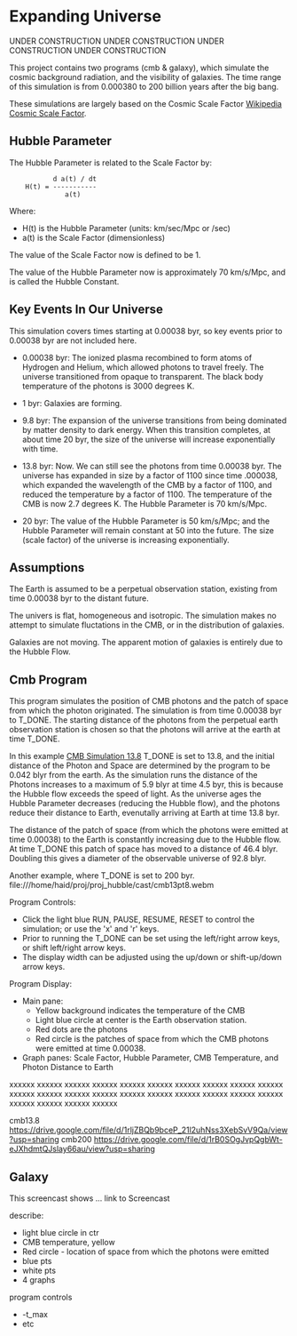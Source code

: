 # Expanding Universe

UNDER CONSTRUCTION
UNDER CONSTRUCTION
UNDER CONSTRUCTION
UNDER CONSTRUCTION

This project contains two programs (cmb & galaxy), which simulate the cosmic background
radiation, and the visibility of galaxies. The time range of this simulation is
from 0.000380 to 200 billion years after the big bang.

These simulations are largely based on the Cosmic Scale Factor
[Wikipedia Cosmic Scale Factor](https://en.wikipedia.org/wiki/Scale_factor_(cosmology)).

## Hubble Parameter

The Hubble Parameter is related to the Scale Factor by:

```
           d a(t) / dt
    H(t) = -----------
              a(t)
```

Where:
* H(t) is the Hubble Parameter (units: km/sec/Mpc or /sec)
* a(t) is the Scale Factor (dimensionless)

The value of the Scale Factor now is defined to be 1.

The value of the Hubble Parameter now is approximately 70 km/s/Mpc, and 
is called the Hubble Constant.

## Key Events In Our Universe

This simulation covers times starting at 0.00038 byr, so key events prior to
0.00038 byr are not included here.

* 0.00038 byr: The ionized plasma recombined to form atoms of Hydrogen and Helium, which allowed
photons to travel freely. The universe transitioned from opaque to transparent. The black body
temperature of the photons is 3000 degrees K.

* 1 byr: Galaxies are forming.

* 9.8 byr: The expansion of the universe transitions from being dominated by matter density to
dark energy. When this transition completes, at about time 20 byr, the size of the universe
will increase exponentially with time.

* 13.8 byr: Now. We can still see the photons from time 0.00038 byr. The
universe has expanded in size by a factor of 1100 since time .000038, which expanded the
wavelength of the CMB by a factor of 1100, and reduced the temperature by a factor of 1100.
The temperature of the CMB is now 2.7 degrees K. The Hubble Parameter is 70 km/s/Mpc.

* 20 byr: The value of the Hubble Parameter is 50 km/s/Mpc; and the Hubble Parameter will 
remain constant at 50 into the future. The size (scale factor) of the universe is increasing
exponentially.

## Assumptions

The Earth is assumed to be a perpetual observation station, existing from time
0.00038 byr to the distant future.

The univers is flat, homogeneous and isotropic. The simulation makes no attempt to simulate
fluctations in the CMB, or in the distribution of galaxies.

Galaxies are not moving. The apparent motion of galaxies is entirely due to the Hubble Flow.

## Cmb Program

This program simulates the position of CMB photons and the patch of space from which the 
photon originated. The simulation is from time 0.00038 byr to T_DONE. The starting distance
of the photons from the perpetual earth observation station is chosen so that the photons
will arrive at the earth at time T_DONE.

In this example 
[CMB Simulation 13.8](https://youtu.be/TjxFwbwMWJ8)
T_DONE is set to 13.8, and the initial distance of the Photon and Space are determined by the 
program to be 0.042 blyr from the earth.
As the simulation runs the distance of the Photons increases to a maximum of 5.9 blyr at time
4.5 byr, this is because the Hubble flow exceeds the speed of light. As the universe ages
the Hubble Parameter decreases (reducing the Hubble flow), and the photons reduce their distance
to Earth, evenutally arriving at Earth at time 13.8 byr.

The distance of the patch of space (from which the photons were emitted at time 0.00038) to the 
Earth is constantly increasing due to the Hubble flow. At time T_DONE this patch of space has moved
to a distance of 46.4 blyr. Doubling this gives a diameter of the observable universe of 92.8 blyr.

Another example, where T_DONE is set to 200 byr.
file:///home/haid/proj/proj_hubble/cast/cmb13pt8.webm

Program Controls:
* Click the light blue RUN, PAUSE, RESUME, RESET to control the simulation; or use the 'x' and 'r' keys.
* Prior to running the T_DONE can be set using the left/right arrow keys, or shift left/right arrow keys.
* The display width can be adjusted using the up/down or shift-up/down arrow keys.

Program Display:
* Main pane:
  * Yellow background indicates the temperature of the CMB
  * Light blue circle at center is the Earth observation station.
  * Red dots are the photons
  * Red circle is the patches of space from which the CMB photons were emitted at time 0.00038.
* Graph panes: Scale Factor, Hubble Parameter, CMB Temperature, and Photon Distance to Earth

xxxxxx xxxxxx xxxxxx xxxxxx xxxxxx xxxxxx xxxxxx xxxxxx
xxxxxx xxxxxx xxxxxx xxxxxx xxxxxx xxxxxx xxxxxx xxxxxx
xxxxxx xxxxxx xxxxxx xxxxxx xxxxxx xxxxxx xxxxxx xxxxxx

cmb13.8
https://drive.google.com/file/d/1rljZBQb9bceP_21l2uhNss3XebSvV9Qa/view?usp=sharing
cmb200
https://drive.google.com/file/d/1rB0SOgJvpQgbWt-eJXhdmtQJslay66au/view?usp=sharing

Galaxy
------

This screencast shows ...
link to Screencast

describe:
- light blue circle in ctr
- CMB temperature, yellow
- Red circle - location of space from which the photons were emitted
- blue pts
- white pts
- 4 graphs

program controls
- -t_max
- etc
